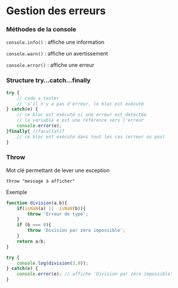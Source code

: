 # Gestion des erreurs

### **Méthodes de la console**

`console.info()` : affiche une information

`console.warn()` : affiche un avertissement

`console.error()` : affiche une erreur

### **Structure try…catch…finally**

```jsx
try {
    // code a tester
    //  s’il n'y a pas d'erreur, le bloc est exécuté
} catch(e) {
    // ce bloc est exécuté si une erreur est detectée
    // la variable e est une référence vers l'erreur
    console.error(e); 
}finally{ //facultatif
    // ce bloc est exécuté dans tout les cas (erreur ou pas)
}
```

### **Throw**

Mot clé permettant de lever une exception

`throw "message à afficher"`

Exemple

```jsx
function division(a,b){
    if(isNaN(a) ||  isNaN(b)){
        throw 'Erreur de type';
    }
    if (b === 0){
        throw 'Division par zéro impossible';
    }
    return a/b;
}

try {
    console.log(division(3,0));
} catch(e) {
    console.error(e); // affiche 'Division par zéro impossible'
}
```
